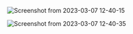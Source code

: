 ![Screenshot from 2023-03-07 12-40-15](https://user-images.githubusercontent.com/101880897/223472418-31a75827-a6a5-4d1e-ba8c-c5b22a15b8a5.png)

![Screenshot from 2023-03-07 12-40-35](https://user-images.githubusercontent.com/101880897/223472447-068de383-1d7d-40fd-982c-9fd81b544267.png)
